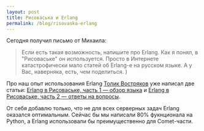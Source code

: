 ```yaml
---
layout: post
title: Рисоваська и Erlang
permalink: /blog/risovaska-erlang
---
```

Сегодня получил письмо от Михаила:

<blockquote>Если есть такая возможность, напишите про Erlang. Как я понял, в "Рисоваське" он используется. Просто в Интернете катастрофически мало статей об Erlang-е на русском языке. А у Вас, наверняка, есть, чем поделиться. )</blockquote>

Про наш опыт использования Erlang [Толик Востряков](http://magic-tolik.livejournal.com) уже написал две статьи: [Erlang в Рисоваське, часть 1 — обзор языка](http://habrahabr.ru/blogs/erlang/51517/) и [Erlang в Рисоваське, часть 2 — ответы на вопросы](http://habrahabr.ru/blogs/erlang/51796/).

От себя добавлю только, что не для всех серверных задач Erlang оказался оптимальным. Сейчас бы мы написали 80% фукнционала на Python, а Erlang использовали бы преимущественно для Comet-части.